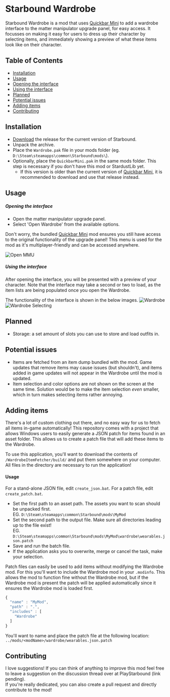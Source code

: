 # Starbound Wardrobe
Starbound Wardrobe is a mod that uses [Quickbar Mini][qbm] to add a wardrobe interface to the matter manipulator upgrade panel, for easy access. It focusses on making it easy for users to dress up their character by selecting items, and immediately showing a preview of what these items look like on their character.

## Table of Contents
- [Installation](#installation)
- [Usage](#usage)
 - [Opening the interface](#opening-the-interface)
 - [Using the interface](#using-the-interface)
- [Planned](#planned)
- [Potential issues](#potential-issues)
- [Adding items](#adding-items)
- [Contributing](#contributing)

## Installation
* [Download](https://github.com/Silverfeelin/Starbound-Wardrobe/releases) the release for the current version of Starbound.
* Unpack the archive.
* Place the `Wardrobe.pak` file in your mods folder (eg. `D:\Steam\steamapps\common\Starbound\mods\`).
* Optionally, place the `QuickbarMini.pak` in the same mods folder. This step is necessary if you don't have this mod or StardustLib yet.
  * If this version is older than the current version of [Quickbar Mini][qbmRelease], it is recommended to download and use that release instead.

## Usage
##### Opening the interface
* Open the matter manipulator upgrade panel.
* Select 'Open Wardrobe' from the available options.

Don't worry, the bundled [Quickbar Mini][qbm] mod ensures you still have access to the original functionality of the upgrade panel! This menu is used for the mod as it's multiplayer-friendly and can be accessed anywhere.

![Open MMU](https://raw.githubusercontent.com/Silverfeelin/Starbound-Wardrobe/master/readme/openInterface.png "Open the matter manipulator upgrade panel")

##### Using the interface
After opening the interface, you will be presented with a preview of your character. Note that the interface may take a second or two to load, as the item lists are being populated once you open the Wardrobe.

The functionality of the interface is shown in the below images.
![Wardrobe](https://raw.githubusercontent.com/Silverfeelin/Starbound-Wardrobe/master/readme/wardrobe.png "Wardrobe interface")
![Wardrobe Selecting](https://raw.githubusercontent.com/Silverfeelin/Starbound-Wardrobe/master/readme/wardrobeSelecting.png "Selecting items")

## Planned
* Storage: a set amount of slots you can use to store and load outfits in.

## Potential issues
* Items are fetched from an item dump bundled with the mod. Game updates that remove items may cause issues (but shouldn't), and items added in game updates will not appear in the Wardrobe until the mod is updated.
* Item selection and color options are not shown on the screen at the same time. Solution would be to make the item selection *even* smaller, which in turn makes selecting items rather annoying.

## Adding items
There's a lot of custom clothing out there, and no easy way for us to fetch all items in-game automatically! This repository comes with a project that allows Windows users to easily generate a JSON patch for items found in an asset folder. This allows us to create a patch file that will add these items to the Wardrobe.

To use this application, you'll want to download the contents of `/WardrobeItemFetcher/build/` and put them somewhere on your computer. All files in the directory are necessary to run the application!

#### Usage
For a stand-alone JSON file, edit `create_json.bat`. For a patch file, edit `create_patch.bat`.
* Set the first path to an asset path. The assets you want to scan should be unpacked first.  
EG. `D:\Steam\steamapps\common\Starbound\mods\MyMod`
* Set the second path to the output file. Make sure all directories leading up to the file exist!  
EG. `D:\Steam\steamapps\common\Starbound\mods\MyMod\wardrobe\wearables.json.patch`
* Save and run the batch file.
* If the application asks you to overwrite, merge or cancel the task, make your selection.

Patch files can easily be used to add items without modifying the Wardrobe mod. For this you'll want to include the Wardrobe mod in your `.modinfo`. This allows the mod to function fine without the Wardrobe mod, but if the Wardrobe mod is present the patch will be applied automatically since it ensures the Wardrobe mod is loaded first.
```javascript
{
  "name" : "MyMod",
  "path" : ".",
  "includes" : [
    "Wardrobe"
  ]
}
```
You'll want to name and place the patch file at the following location:  
`../mods/<modName>/wardrobe/wearables.json.patch`

## Contributing
I love suggestions! If you can think of anything to improve this mod feel free to leave a suggestion on the discussion thread over at PlayStarbound (link pending).  
If you're really dedicated, you can also create a pull request and directly contribute to the mod!

[qbm]:https://github.com/Silverfeelin/Starbound-Quickbar-Mini
[qbmRelease]:https://github.com/Silverfeelin/Starbound-Quickbar-Mini/releases
